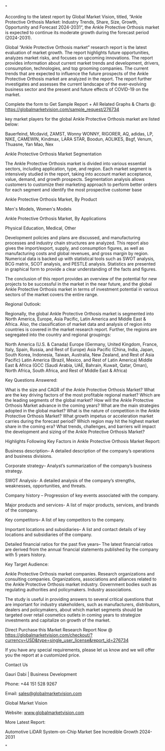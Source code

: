 "

According to the latest report by Global Market Vision, titled, “Ankle Protective Orthosis Market: Industry Trends, Share, Size, Growth, Opportunity and Forecast 2024-2031“, the Ankle Protective Orthosis market is expected to continue its moderate growth during the forecast period (2024-2031).

Global “Ankle Protective Orthosis market” research report is the latest evaluation of market growth. The report highlights future opportunities, analyzes market risks, and focuses on upcoming innovations. The report provides information about current market trends and development, drivers, consumption, technologies, and top grooming companies. The current trends that are expected to influence the future prospects of the Ankle Protective Orthosis market are analyzed in the report. The report further investigates and assesses the current landscape of the ever-evolving business sector and the present and future effects of COVID-19 on the market.

Complete the form to Get Sample Report + All Related Graphs & Charts @: https://globalmarketvision.com/sample_request/276734

key market players for the global Ankle Protective Orthosis market are listed below:

Bauerfeind, Mcdavid, ZAMST, Wonny WONNY, RIGORER, AQ, adidas, LP, NIKE, CAMEWIN, Kindmax, LARA STAR, Boodun, AOLIKES, Bsgf, Venum, Thuasne, Yan Mao, Nex

Ankle Protective Orthosis Market Segmentation

The Ankle Protective Orthosis market is divided into various essential sectors, including application, type, and region. Each market segment is intensively studied in the report, taking into account market acceptance, value, demand, and growth prospects. Segmentation analysis allows customers to customize their marketing approach to perform better orders for each segment and identify the most prospective customer base

Ankle Protective Orthosis Market, By Product

Men's Models, Women's Models

Ankle Protective Orthosis Market, By Applications

Physical Education, Medical, Other

Development policies and plans are discussed, and manufacturing processes and industry chain structures are analyzed. This report also gives the import/export, supply, and consumption figures, as well as manufacturing costs and global revenues, and gross margin by region. Numerical data is backed up with statistical tools such as SWOT analysis, BCG matrix, SCOT analysis, and PESTLE analysis. Statistics are presented in graphical form to provide a clear understanding of the facts and figures.

The conclusion of this report provides an overview of the potential for new projects to be successful in the market in the near future, and the global Ankle Protective Orthosis market in terms of investment potential in various sectors of the market covers the entire range.

Regional Outlook:

Regionally, the global Ankle Protective Orthosis market is segmented into North America, Europe, Asia Pacific, Latin America and Middle East & Africa. Also, the classification of market data and analysis of region into countries is covered in the market research report. Further, the regions are segregated into the country and regional groupings:

North America (U.S. & Canada)
Europe (Germany, United Kingdom, France, Italy, Spain, Russia, and Rest of Europe)
Asia Pacific (China, India, Japan, South Korea, Indonesia, Taiwan, Australia, New Zealand, and Rest of Asia Pacific)
Latin America (Brazil, Mexico, and Rest of Latin America)
Middle East & Africa (GCC (Saudi Arabia, UAE, Bahrain, Kuwait, Qatar, Oman), North Africa, South Africa, and Rest of Middle East & Africa)

Key Questions Answered:

What is the size and CAGR of the Ankle Protective Orthosis Market?
What are the key driving factors of the most profitable regional market?
Which are the leading segments of the global market?
How will the Ankle Protective Orthosis Market advance in the coming years?
What are the main strategies adopted in the global market?
What is the nature of competition in the Ankle Protective Orthosis Market?
What growth impetus or acceleration market carries during the forecast period?
Which region may hit the highest market share in the coming era?
What trends, challenges, and barriers will impact the development and sizing of the Ankle Protective Orthosis Market?

Highlights Following Key Factors in Ankle Protective Orthosis Market Report:

Business description– A detailed description of the company’s operations and business divisions.

Corporate strategy– Analyst’s summarization of the company’s business strategy.

SWOT Analysis- A detailed analysis of the company’s strengths, weaknesses, opportunities, and threats.

Company history – Progression of key events associated with the company.

Major products and services- A list of major products, services, and brands of the company.

Key competitors– A list of key competitors to the company.

Important locations and subsidiaries– A list and contact details of key locations and subsidiaries of the company.

Detailed financial ratios for the past five years– The latest financial ratios are derived from the annual financial statements published by the company with 5 years history.

Key Target Audience:

Ankle Protective Orthosis market companies.
Research organizations and consulting companies.
Organizations, associations and alliances related to the Ankle Protective Orthosis market industry.
Government bodies such as regulating authorities and policymakers.
Industry associations.

The study is useful in providing answers to several critical questions that are important for industry stakeholders, such as manufacturers, distributors, dealers and policymakers, about which market segments should be targeted over retail cosmetics outlets in coming years to strategize investments and capitalize on growth of the market.

Direct Purchase this Market Research Report Now @ https://globalmarketvision.com/checkout/?currency=USD&type=single_user_license&report_id=276734

If you have any special requirements, please let us know and we will offer you the report at a customized price.

Contact Us

Gauri Dabi | Business Development

Phone: +44 151 528 9267

Email: sales@globalmarketvision.com

Global Market Vision

Website: www.globalmarketvision.com




More Latest Report:

Automotive LiDAR System-on-Chip Market See Incredible Growth 2024-2031

"
